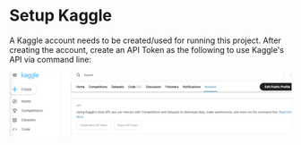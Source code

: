 # Setup Kaggle

A Kaggle account needs to be created/used for running this project. After creating the account, create an API Token as the following to use Kaggle's API via command line:

![Kaggle token](../imgs/kaggle_token.png)